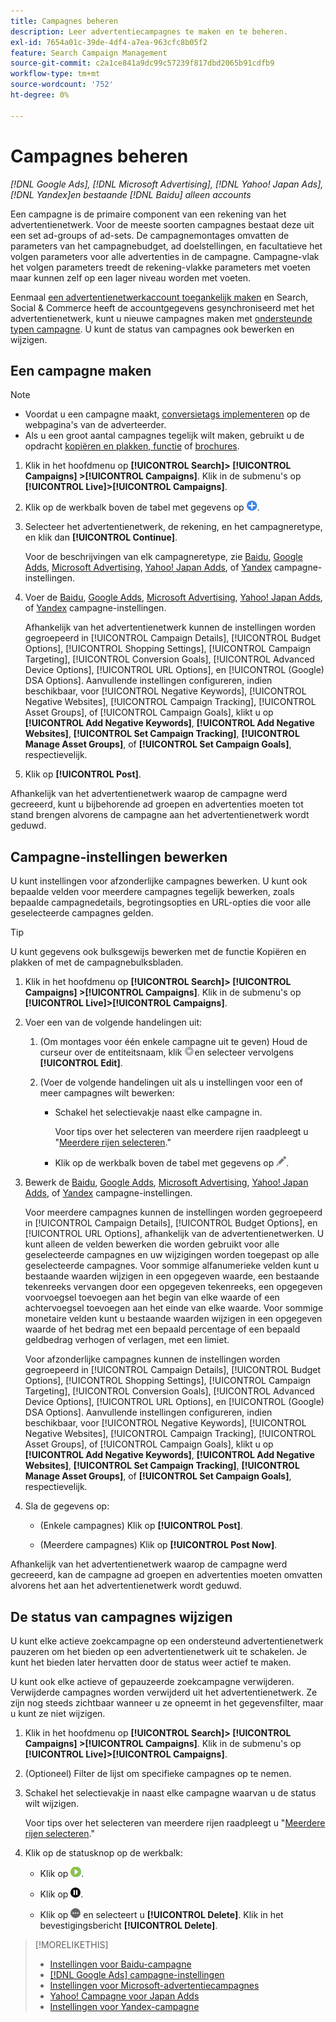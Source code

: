 ```yaml
---
title: Campagnes beheren
description: Leer advertentiecampagnes te maken en te beheren.
exl-id: 7654a01c-39de-4df4-a7ea-963cfc8b05f2
feature: Search Campaign Management
source-git-commit: c2a1ce841a9dc99c57239f817dbd2065b91cdfb9
workflow-type: tm+mt
source-wordcount: '752'
ht-degree: 0%

---
```


# Campagnes beheren

*[!DNL Google Ads], [!DNL Microsoft Advertising], [!DNL Yahoo! Japan Ads], [!DNL Yandex]en bestaande [!DNL Baidu] alleen accounts*

Een campagne is de primaire component van een rekening van het advertentienetwerk. Voor de meeste soorten campagnes bestaat deze uit een set ad-groups of ad-sets. De campagnemontages omvatten de parameters van het campagnebudget, ad doelstellingen, en facultatieve het volgen parameters voor alle advertenties in de campagne. Campagne-vlak het volgen parameters treedt de rekening-vlakke parameters met voeten maar kunnen zelf op een lager niveau worden met voeten.

Eenmaal [een advertentienetwerkaccount toegankelijk maken](/help/search-social-commerce/campaign-management/accounts/ad-network-account-manage.md) en Search, Social &amp; Commerce heeft de accountgegevens gesynchroniseerd met het advertentienetwerk, kunt u nieuwe campagnes maken met [ondersteunde typen campagne](/help/search-social-commerce/introduction/supported-inventory.md). U kunt de status van campagnes ook bewerken en wijzigen.

## Een campagne maken

>[!NOTE]
>
>* Voordat u een campagne maakt, [conversietags implementeren](/help/search-social-commerce/tracking/conversion-tracking-about.md) op de webpagina&#39;s van de adverteerder.
>* Als u een groot aantal campagnes tegelijk wilt maken, gebruikt u de opdracht [kopiëren en plakken, functie](/help/search-social-commerce/campaign-management/campaigns/copy-paste.md) of [brochures](/help/search-social-commerce/campaign-management/bulksheets/bulksheet-about.md).

1. Klik in het hoofdmenu op **[!UICONTROL Search]> [!UICONTROL Campaigns] >[!UICONTROL Campaigns]**. Klik in de submenu&#39;s op **[!UICONTROL Live]>[!UICONTROL Campaigns]**.

1. Klik op de werkbalk boven de tabel met gegevens op ![Maken](/help/search-social-commerce/assets/add.png "Maken").

1. Selecteer het advertentienetwerk, de rekening, en het campagneretype, en klik dan **[!UICONTROL Continue]**.

   Voor de beschrijvingen van elk campagneretype, zie [Baidu](/help/search-social-commerce/campaign-management/campaigns/campaign-settings-baidu.md), [Google Adds](/help/search-social-commerce/campaign-management/campaigns/campaign-settings-google.md), [Microsoft Advertising](/help/search-social-commerce/campaign-management/campaigns/campaign-settings-microsoft.md), [Yahoo! Japan Adds](/help/search-social-commerce/campaign-management/campaigns/campaign-settings-yahoo-japan.md), of [Yandex](/help/search-social-commerce/campaign-management/campaigns/campaign-settings-yandex.md) campagne-instellingen.

1. Voer de [Baidu](/help/search-social-commerce/campaign-management/campaigns/campaign-settings-baidu.md), [Google Adds](/help/search-social-commerce/campaign-management/campaigns/campaign-settings-google.md), [Microsoft Advertising](/help/search-social-commerce/campaign-management/campaigns/campaign-settings-microsoft.md), [Yahoo! Japan Adds](/help/search-social-commerce/campaign-management/campaigns/campaign-settings-yahoo-japan.md), of [Yandex](/help/search-social-commerce/campaign-management/campaigns/campaign-settings-yandex.md) campagne-instellingen.

   Afhankelijk van het advertentienetwerk kunnen de instellingen worden gegroepeerd in [!UICONTROL Campaign Details], [!UICONTROL Budget Options], [!UICONTROL Shopping Settings], [!UICONTROL Campaign Targeting], [!UICONTROL Conversion Goals], [!UICONTROL Advanced Device Options], [!UICONTROL URL Options], en [!UICONTROL (Google) DSA Options]. Aanvullende instellingen configureren, indien beschikbaar, voor [!UICONTROL Negative Keywords], [!UICONTROL Negative Websites], [!UICONTROL Campaign Tracking], [!UICONTROL Asset Groups], of [!UICONTROL Campaign Goals], klikt u op **[!UICONTROL Add Negative Keywords]**, **[!UICONTROL Add Negative Websites]**, **[!UICONTROL Set Campaign Tracking]**, **[!UICONTROL Manage Asset Groups]**, of **[!UICONTROL Set Campaign Goals]**, respectievelijk.

1. Klik op **[!UICONTROL Post]**.

Afhankelijk van het advertentienetwerk waarop de campagne werd gecreeerd, kunt u bijbehorende ad groepen en advertenties moeten tot stand brengen alvorens de campagne aan het advertentienetwerk wordt geduwd.

## Campagne-instellingen bewerken

U kunt instellingen voor afzonderlijke campagnes bewerken. U kunt ook bepaalde velden voor meerdere campagnes tegelijk bewerken, zoals bepaalde campagnedetails, begrotingsopties en URL-opties die voor alle geselecteerde campagnes gelden.

>[!TIP]
>
>U kunt gegevens ook bulksgewijs bewerken met de functie Kopiëren en plakken of met de campagnebulksbladen.

1. Klik in het hoofdmenu op **[!UICONTROL Search]> [!UICONTROL Campaigns] >[!UICONTROL Campaigns]**. Klik in de submenu&#39;s op **[!UICONTROL Live]>[!UICONTROL Campaigns]**.

1. Voer een van de volgende handelingen uit:

   1. (Om montages voor één enkele campagne uit te geven) Houd de curseur over de entiteitsnaam, klik ![Menupictogram](/help/search-social-commerce/assets/arrow-dropdown-menu.png "Menupictogram")en selecteer vervolgens **[!UICONTROL Edit]**.

   1. (Voer de volgende handelingen uit als u instellingen voor een of meer campagnes wilt bewerken:

      * Schakel het selectievakje naast elke campagne in.

        Voor tips over het selecteren van meerdere rijen raadpleegt u &quot;[Meerdere rijen selecteren](/help/search-social-commerce/common-tasks/navigation-editing-selection/multiple-rows-select.md).&quot;

      * Klik op de werkbalk boven de tabel met gegevens op ![Bewerken](/help/search-social-commerce/assets/edit.png "Bewerken").

1. Bewerk de [Baidu](/help/search-social-commerce/campaign-management/campaigns/campaign-settings-baidu.md), [Google Adds](/help/search-social-commerce/campaign-management/campaigns/campaign-settings-google.md), [Microsoft Advertising](/help/search-social-commerce/campaign-management/campaigns/campaign-settings-microsoft.md), [Yahoo! Japan Adds](/help/search-social-commerce/campaign-management/campaigns/campaign-settings-yahoo-japan.md), of [Yandex](/help/search-social-commerce/campaign-management/campaigns/campaign-settings-yandex.md) campagne-instellingen.

   Voor meerdere campagnes kunnen de instellingen worden gegroepeerd in [!UICONTROL Campaign Details], [!UICONTROL Budget Options], en [!UICONTROL URL Options], afhankelijk van de advertentienetwerken. U kunt alleen de velden bewerken die worden gebruikt voor alle geselecteerde campagnes en uw wijzigingen worden toegepast op alle geselecteerde campagnes. Voor sommige alfanumerieke velden kunt u bestaande waarden wijzigen in een opgegeven waarde, een bestaande tekenreeks vervangen door een opgegeven tekenreeks, een opgegeven voorvoegsel toevoegen aan het begin van elke waarde of een achtervoegsel toevoegen aan het einde van elke waarde. Voor sommige monetaire velden kunt u bestaande waarden wijzigen in een opgegeven waarde of het bedrag met een bepaald percentage of een bepaald geldbedrag verhogen of verlagen, met een limiet.

   Voor afzonderlijke campagnes kunnen de instellingen worden gegroepeerd in [!UICONTROL Campaign Details], [!UICONTROL Budget Options], [!UICONTROL Shopping Settings], [!UICONTROL Campaign Targeting], [!UICONTROL Conversion Goals], [!UICONTROL Advanced Device Options], [!UICONTROL URL Options], en [!UICONTROL (Google) DSA Options]. Aanvullende instellingen configureren, indien beschikbaar, voor [!UICONTROL Negative Keywords], [!UICONTROL Negative Websites], [!UICONTROL Campaign Tracking], [!UICONTROL Asset Groups], of [!UICONTROL Campaign Goals], klikt u op **[!UICONTROL Add Negative Keywords]**, **[!UICONTROL Add Negative Websites]**, **[!UICONTROL Set Campaign Tracking]**, **[!UICONTROL Manage Asset Groups]**, of **[!UICONTROL Set Campaign Goals]**, respectievelijk.

1. Sla de gegevens op:

   * (Enkele campagnes) Klik op **[!UICONTROL Post]**.

   * (Meerdere campagnes) Klik op **[!UICONTROL Post Now]**.

Afhankelijk van het advertentienetwerk waarop de campagne werd gecreeerd, kan de campagne ad groepen en advertenties moeten omvatten alvorens het aan het advertentienetwerk wordt geduwd.

## De status van campagnes wijzigen

U kunt elke actieve zoekcampagne op een ondersteund advertentienetwerk pauzeren om het bieden op een advertentienetwerk uit te schakelen. Je kunt het bieden later hervatten door de status weer actief te maken.

U kunt ook elke actieve of gepauzeerde zoekcampagne verwijderen. Verwijderde campagnes worden verwijderd uit het advertentienetwerk. Ze zijn nog steeds zichtbaar wanneer u ze opneemt in het gegevensfilter, maar u kunt ze niet wijzigen.

1. Klik in het hoofdmenu op **[!UICONTROL Search]> [!UICONTROL Campaigns] >[!UICONTROL Campaigns]**. Klik in de submenu&#39;s op **[!UICONTROL Live]>[!UICONTROL Campaigns]**.

1. (Optioneel) Filter de lijst om specifieke campagnes op te nemen.

1. Schakel het selectievakje in naast elke campagne waarvan u de status wilt wijzigen.

   Voor tips over het selecteren van meerdere rijen raadpleegt u &quot;[Meerdere rijen selecteren](/help/search-social-commerce/common-tasks/navigation-editing-selection/multiple-rows-select.md).&quot;

1. Klik op de statusknop op de werkbalk:

   * Klik op ![Activeren](/help/search-social-commerce/assets/activate.png "Activeren").

   * Klik op ![Pauzeren](/help/search-social-commerce/assets/pause.png "Pauzeren").

   * Klik op ![Meer](/help/search-social-commerce/assets/more.png "Meer") en selecteert u **[!UICONTROL Delete]**. Klik in het bevestigingsbericht **[!UICONTROL Delete]**.

>[!MORELIKETHIS]
>
>* [Instellingen voor Baidu-campagne](/help/search-social-commerce/campaign-management/campaigns/campaign-settings-baidu.md)
>* [[!DNL Google Ads] campagne-instellingen](/help/search-social-commerce/campaign-management/campaigns/campaign-settings-google.md)
>* [Instellingen voor Microsoft-advertentiecampagnes](/help/search-social-commerce/campaign-management/campaigns/campaign-settings-microsoft.md)
>* [Yahoo! Campagne voor Japan Adds](/help/search-social-commerce/campaign-management/campaigns/campaign-settings-yahoo-japan.md)
>* [Instellingen voor Yandex-campagne](/help/search-social-commerce/campaign-management/campaigns/campaign-settings-yandex.md)
